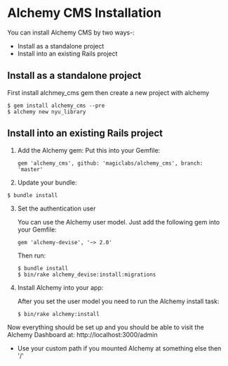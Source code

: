 Alchemy CMS Installation
========================

You can install Alchemy CMS by two ways-:
* Install as a standalone project
* Install into an existing Rails project

Install as a standalone project
-------------------------------
First install alchmey_cms gem then create a new project with alchemy
```
$ gem install alchemy_cms --pre
$ alchemy new nyu_library
```
Install into an existing Rails project
--------------------------------------
1. Add the Alchemy gem:
   Put this into your Gemfile:
   ```
   gem 'alchemy_cms', github: 'magiclabs/alchemy_cms', branch: 'master'
   ```
2. Update your bundle:
  ``` 
  $ bundle install
  ```

3. Set the authentication user

   You can use the Alchemy user model. Just add the following gem into  your Gemfile:
   ```
   gem 'alchemy-devise', '~> 2.0'
   ```
   Then run:
   ```
   $ bundle install
   $ bin/rake alchemy_devise:install:migrations
   ```
4. Install Alchemy into your app:

   After you set the user model you need to run the Alchemy install task:
   ```
   $ bin/rake alchemy:install
   ```
Now everything should be set up and you should be able to visit the Alchemy Dashboard at:
    http://localhost:3000/admin

* Use your custom path if you mounted Alchemy at something else then '/'
